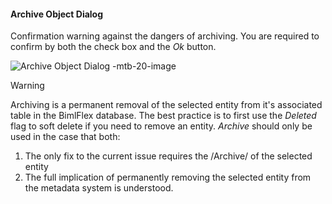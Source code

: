 #### Archive Object Dialog

Confirmation warning against the dangers of archiving.  You are required to confirm by both the check box and the *Ok* button.

![Archive Object Dialog -mtb-20-image](images/bimlflex-app-dialog-archive-object-single.png "Archive Object Dialog")

>[!WARNING]
> Archiving is a permanent removal of the selected entity from it's associated table in the BimlFlex database.  The best practice is to first use the *Deleted* flag to soft delete if you need to remove an entity.  *Archive* should only be used in the case that both:
>
> 1. The only fix to the current issue requires the /Archive/ of the selected entity
> 2. The full implication of permanently removing the selected entity from the metadata system is understood.
> 
